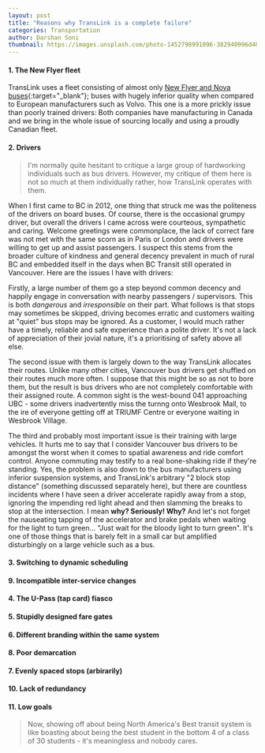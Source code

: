 ```yaml
---
layout: post
title: "Reasons why TransLink is a complete failure"
categories: Transportation
author: Darshan Soni
thumbnail: https://images.unsplash.com/photo-1452798991096-382940996d40
---
```


#### 1. The New Flyer fleet

TransLink uses a fleet consisting of almost only [New Flyer and Nova buses](http://www.translink.ca/-/media/Documents/plans_and_projects/expansion_upgrades/Fleet%20Pictorial.pdf){:target="_blank"}; buses with hugely inferior quality when compared to European manufacturers such as Volvo. This one is a more prickly issue than poorly trained drivers: Both companies have manufacturing in Canada and we bring in the whole issue of sourcing locally and using a proudly Canadian fleet.

#### 2. Drivers

>I'm normally quite hesitant to critique a large group of hardworking individuals such as bus drivers. However, my critique of them here is not so much at them individually rather, how TransLink operates with them.

When I first came to BC in 2012, one thing that struck me was the politeness of the drivers on board buses. Of course, there is the occasional grumpy driver, but overall the drivers I came across were courteous, sympathetic and caring. Welcome greetings were commonplace, the lack of correct fare was not met with the same scorn as in Paris or London and drivers were willing to get up and assist passengers. I suspect this stems from the broader culture of kindness and general decency prevalent in much of rural BC and embedded itself in the days when BC Transit still operated in Vancouver. Here are the issues I have with drivers:

Firstly, a large number of them go a step beyond common decency and happily engage in conversation with nearby passengers / supervisors. This is both *dangerous* and *irresponsible* on their part. What follows is that stops may sometimes be skipped, driving becomes erratic and customers waiting at "quiet" bus stops may be ignored. As a customer, I would much rather have a timely, reliable and safe experience than a polite driver. It's not a lack of appreciation of their jovial nature, it's a prioritising of safety above all else.

The second issue with them is largely down to the way TransLink allocates their routes. Unlike many other cities, Vancouver bus drivers get shuffled on their routes much more often. I suppose that this might be so as not to bore them, but the result is bus drivers who are not completely comfortable with their assigned route. A common sight is the west-bound 041 approaching UBC - some drivers inadvertently miss the turnng onto Wesbrook Mall, to the ire of everyone getting off at TRIUMF Centre or everyone waiting in Wesbrook Village.

The third and probably most important issue is their training with large vehicles. It hurts me to say that I consider Vancouver bus drivers to be amongst the worst when it comes to spatial awareness and ride comfort control. Anyone commuting may testify to a real bone-shaking ride if they're standing. Yes, the problem is also down to the bus manufacturers using inferior suspension systems, and TransLink's arbitrary "2 block stop distance" (something discussed separately here), but there are countless incidents where I have seen a driver accelerate rapidly away from a stop, ignoring the impending red light ahead and then slamming the breaks to stop at the intersection. I mean **why? Seriously! Why?** And let's not forget the nauseating tapping of the accelerator and brake pedals when waiting for the light to turn green... "Just wait for the bloody light to turn green". It's one of those things that is barely felt in a small car but amplified disturbingly on a large vehicle such as a bus.

#### 3. Switching to dynamic scheduling

#### 9. Incompatible inter-service changes

#### 4. The U-Pass (tap card) fiasco

#### 5. Stupidly designed fare gates

#### 6. Different branding within the same system

#### 8. Poor demarcation

#### 7. Evenly spaced stops (arbirarily)

#### 10. Lack of redundancy

#### 11. Low goals

> Now, showing off about being North America's Best transit system is like boasting about being the best student in the bottom 4 of a class of 30 students - it's meaningless and nobody cares.
